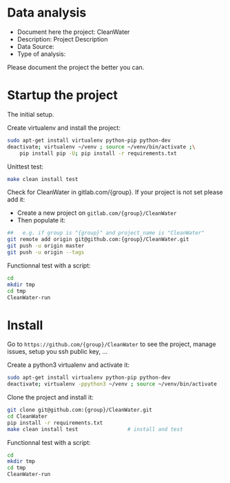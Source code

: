 # Data analysis
- Document here the project: CleanWater
- Description: Project Description
- Data Source:
- Type of analysis:

Please document the project the better you can.

# Startup the project

The initial setup.

Create virtualenv and install the project:
```bash
sudo apt-get install virtualenv python-pip python-dev
deactivate; virtualenv ~/venv ; source ~/venv/bin/activate ;\
    pip install pip -U; pip install -r requirements.txt
```

Unittest test:
```bash
make clean install test
```

Check for CleanWater in gitlab.com/{group}.
If your project is not set please add it:

- Create a new project on `gitlab.com/{group}/CleanWater`
- Then populate it:

```bash
##   e.g. if group is "{group}" and project_name is "CleanWater"
git remote add origin git@github.com:{group}/CleanWater.git
git push -u origin master
git push -u origin --tags
```

Functionnal test with a script:

```bash
cd
mkdir tmp
cd tmp
CleanWater-run
```

# Install

Go to `https://github.com/{group}/CleanWater` to see the project, manage issues,
setup you ssh public key, ...

Create a python3 virtualenv and activate it:

```bash
sudo apt-get install virtualenv python-pip python-dev
deactivate; virtualenv -ppython3 ~/venv ; source ~/venv/bin/activate
```

Clone the project and install it:

```bash
git clone git@github.com:{group}/CleanWater.git
cd CleanWater
pip install -r requirements.txt
make clean install test                # install and test
```
Functionnal test with a script:

```bash
cd
mkdir tmp
cd tmp
CleanWater-run
```
